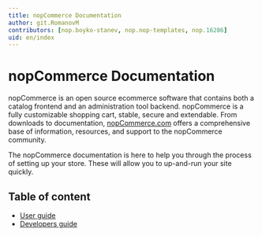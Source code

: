 ```yaml
---
title: nopCommerce Documentation
author: git.RomanovM
contributors: [nop.boyko-stanev, nop.nop-templates, nop.16286]
uid: en/index
---
```

# nopCommerce Documentation

nopCommerce is an open source ecommerce software that contains both a catalog frontend and an administration tool backend. nopCommerce is a fully customizable shopping cart, stable, secure and extendable. From downloads to documentation, [nopCommerce.com](https://www.nopCommerce.com) offers a comprehensive base of information, resources, and support to the nopCommerce community.

The nopCommerce documentation is here to help you through the process of setting up your store. These will allow you to up-and-run your site quickly.

## Table of content
* [User guide](xref:en/user-guide/index)
* [Developers guide](xref:en/developer/index)

